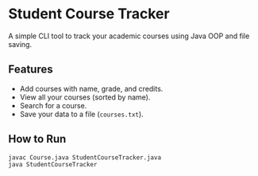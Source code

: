 # Student Course Tracker

A simple CLI tool to track your academic courses using Java OOP and file saving.

## Features
- Add courses with name, grade, and credits.
- View all your courses (sorted by name).
- Search for a course.
- Save your data to a file (`courses.txt`).

## How to Run
```bash
javac Course.java StudentCourseTracker.java
java StudentCourseTracker
